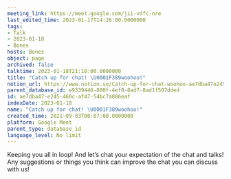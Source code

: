 ```yaml
---
meeting_link: https://meet.google.com/jii-vdfc-nre
last_edited_time: 2023-01-17T14:26:00.0000000
tags:
- Talk
- 2023-01-18
- Bones
hosts: Bones
object: page
archived: false
talktime: 2023-01-18T21:10:00.0000000
title: "Catch up for chat! \U0001F389woohoo!"
notion_url: https://www.notion.so/Catch-up-for-chat-woohoo-ae7dba47e245460caf4754bc7a886eaf
parent_database_id: e9339446-880f-4ef0-8ad7-8ad1f507dded
id: ae7dba47-e245-460c-af47-54bc7a886eaf
indexDate: 2023-01-18
name: "Catch up for chat! \U0001F389woohoo!"
created_time: 2021-09-03T00:07:00.0000000
platform: Google Meet
parent_type: database_id
language_level: No limit
---
```


Keeping you all in loop! And let’s chat your expectation of the chat and talks!
Any suggestions or things you think can improve the chat you can discuss with us!





